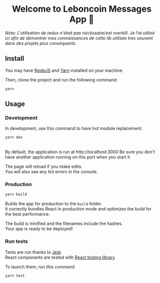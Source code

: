 <h1 align="center">Welcome to Leboncoin Messages App 👋</h1>

<em>Note: L'utilisation de redux n'était pas nécéssaire/est overkill. Je l'ai utilisé ici afin de démontrer mes connaissances de cette lib utilisée tres souvent dans des projets plus conséquents.</em>

## Install

You may have [NodeJS](https://nodejs.org/en/) and [Yarn](https://yarnpkg.com/fr/) installed on your machine.

Then, clone the project and run the following command:

```sh
yarn
```

## Usage

### Development

In development, use this command to have hot module replacement:

```sh
yarn dev
```

<br>
By default, the application is run at http://localhost:3000  
Be sure you don't have another application running on this port when you start it

The page will reload if you make edits.<br>
You will also see any lint errors in the console.

### Production

```sh
yarn build
```

Builds the app for production to the `build` folder.<br>
It correctly bundles React in production mode and optimizes the build for the best performance.

The build is minified and the filenames include the hashes.<br>
Your app is ready to be deployed!

### Run tests

Tests are run thanks to [Jest](https://jestjs.io).  
React components are tested with [React testing library](https://testing-library.com/docs/react-testing-library/intro)

To launch them, run this command

```sh
yarn test
```
